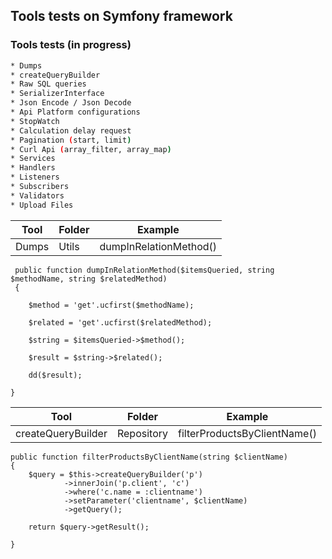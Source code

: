 ## Tools tests on Symfony framework

### Tools tests (in progress)

``` bash
* Dumps
* createQueryBuilder
* Raw SQL queries
* SerializerInterface
* Json Encode / Json Decode
* Api Platform configurations
* StopWatch
* Calculation delay request
* Pagination (start, limit)
* Curl Api (array_filter, array_map)
* Services
* Handlers
* Listeners
* Subscribers
* Validators
* Upload Files
```

| Tool  | Folder | Example |
| ------------- | ------------- | ------------- |
| Dumps | Utils | dumpInRelationMethod() |

```
 public function dumpInRelationMethod($itemsQueried, string $methodName, string $relatedMethod) 
 {

    $method = 'get'.ucfirst($methodName);

    $related = 'get'.ucfirst($relatedMethod);

    $string = $itemsQueried->$method();

    $result = $string->$related();

    dd($result);

}
```

| Tool  | Folder | Example |
| ------------- | ------------- | ------------- |
| createQueryBuilder | Repository | filterProductsByClientName() |

```
public function filterProductsByClientName(string $clientName) 
{
    $query = $this->createQueryBuilder('p')
            ->innerJoin('p.client', 'c')
            ->where('c.name = :clientname')
            ->setParameter('clientname', $clientName)
            ->getQuery();

    return $query->getResult();

}
```